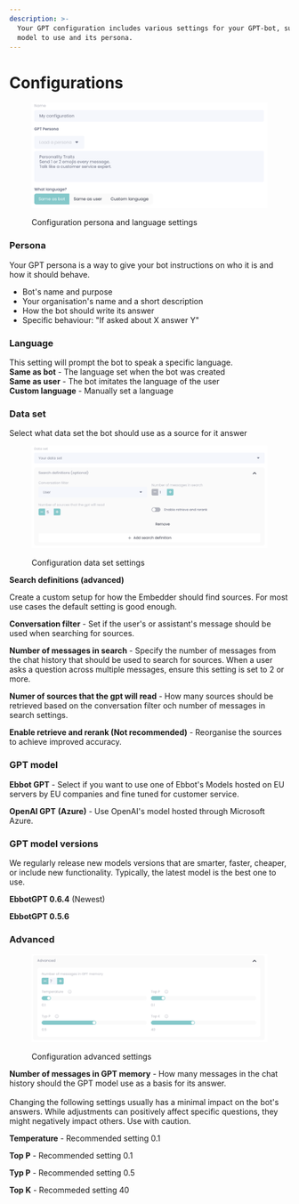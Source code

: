 ```yaml
---
description: >-
  Your GPT configuration includes various settings for your GPT-bot, such as the
  model to use and its persona.
---
```


# Configurations

<figure><img src="../.gitbook/assets/image (135).png" alt=""><figcaption><p>Configuration persona and language settings</p></figcaption></figure>

### Persona

Your GPT persona is a way to give your bot instructions on who it is and how it should behave.&#x20;

* Bot's name and purpose
* Your organisation's name and a short description
* How the bot should write its answer
* Specific behaviour: "If asked about X answer Y"

### Language

This setting will prompt the bot to speak a specific language. \
**Same as bot** - The language set when the bot was created\
**Same as user** - The bot imitates the language of the user\
**Custom language** - Manually set a language  &#x20;

### Data set

Select what data set the bot should use as a source for it answer

<figure><img src="../.gitbook/assets/image (133).png" alt=""><figcaption><p>Configuration data set settings</p></figcaption></figure>

**Search definitions (advanced)**

Create a custom setup for how the Embedder should find sources. For most use cases the default setting is good enough.&#x20;

**Conversation filter** - Set if the user's or assistant's message should be used when searching for sources.

**Number of messages in search** - Specify the number of messages from the chat history that should be used to search for sources. When a user asks a question across multiple messages, ensure this setting is set to 2 or more.

**Numer of sources that the gpt will read** - How many sources should be retrieved based on the conversation filter och number of messages in search settings.

**Enable retrieve and rerank (Not recommended)** - Reorganise the sources to achieve improved accuracy. &#x20;



### GPT model

**Ebbot GPT** - Select if you want to use one of Ebbot's Models hosted on EU servers by EU companies and fine tuned for customer service.

**OpenAI GPT** **(Azure)** - Use OpenAI's model hosted through Microsoft Azure.

### GPT model versions

We regularly release new models versions that are smarter, faster, cheaper, or include new functionality. Typically, the latest model is the best one to use.

**EbbotGPT 0.6.4** (Newest)

**EbbotGPT 0.5.6**

### Advanced

<figure><img src="../.gitbook/assets/image (134).png" alt=""><figcaption><p>Configuration advanced settings</p></figcaption></figure>

**Number of messages in GPT memory** - How many messages in the chat history should the GPT model use as a basis for its answer.  \
\
Changing the following settings usually has a minimal impact on the bot's answers. While adjustments can positively affect specific questions, they might negatively impact others. Use with caution.

**Temperature** - Recommended setting 0.1

**Top P** - Recommended setting 0.1

**Typ P** - Recommended setting 0.5

**Top K** - Recommeded setting 40
